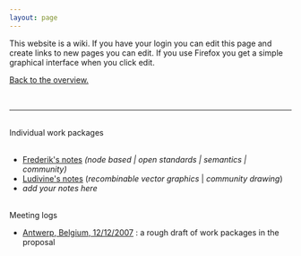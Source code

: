 ```yaml
---
layout: page
---
```

<p class="big_text">This website is a wiki. If you have your login you can edit this page and create links to new pages you can edit. If you use Firefox you get a simple graphical interface when you click edit.</p><p><a href="EU_FP7" target="_self">Back to the overview.</a></p><p>&nbsp;</p><hr size="2" width="100%" /><br /><span class="pink_box">Individual work packages</span><br /><br /><ul><li><a href="EU_FP7_|_Frederik" target="_self">Frederik&#39;s notes</a> <i>(node based | open standards | semantics | community)</i> </li><li><a href="EU_FP7_|_Ludivine" target="_self">Ludivine&#39;s notes</a> (<i>recombinable vector graphics</i> | <i>community drawing</i>)<br /></li><li><i>add your notes here</i></li></ul><p><br /><span class="pink_box">Meeting logs</span></p><ul><li> <a href="EU_FP7_|_work_package_draft" target="_self">Antwerp, Belgium, 12/12/2007</a> : a rough draft of work packages in the proposal<br /></li></ul>